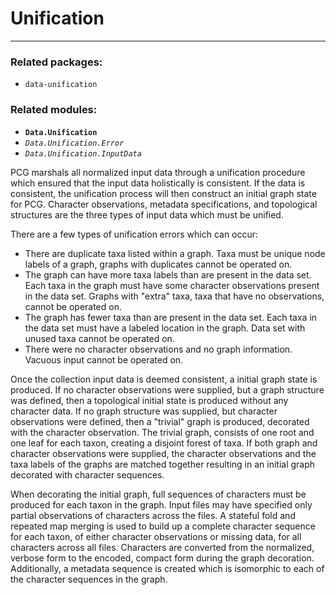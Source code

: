 # Unification
---

### Related packages:
 * `data-unification`

### Related modules:

 - **`Data.Unification`**
 -  *`Data.Unification.Error`*
 -  *`Data.Unification.InputData`*

PCG marshals all normalized input data through a unification procedure which ensured that the input data holistically is consistent. If the data is consistent, the unification process will then construct an initial graph state for PCG. Character observations, metadata specifications, and topological structures are the three types of input data which must be unified.

There are a few types of unification errors which can occur:

  - There are duplicate taxa listed within a graph. Taxa must be unique node labels of a graph, graphs with duplicates cannot be operated on.
  - The graph can have more taxa labels than are present in the data set. Each taxa in the graph must have some character observations present in the data set. Graphs with "extra" taxa, taxa that have no observations, cannot be operated on.
  - The graph has fewer taxa than are present in the data set. Each taxa in the data set must have a labeled location in the graph. Data set with unused taxa cannot be operated on.
  - There were no character observations and no graph information. Vacuous input cannot be operated on.
 
Once the collection input data is deemed consistent, a initial graph state is produced. If no character observations were supplied, but a graph structure was defined, then a topological initial state is produced without any character data. If no graph structure was supplied, but character observations were defined, then a "trivial" graph is produced, decorated with the character observation. The trivial graph, consists of one root and one leaf for each taxon, creating a disjoint forest of taxa. If both graph and character observations were supplied, the character observations and the taxa labels of the graphs are matched together resulting in an initial graph decorated with character sequences.

When decorating the initial graph, full sequences of characters must be produced for each taxon in the graph. Input files may have specified only partial observations of characters across the files. A stateful fold and repeated map merging is used to build up a complete character sequence for each taxon, of either character observations or missing data, for all characters across all files. Characters are converted from the normalized, verbose form to the encoded, compact form during the graph decoration. Additionally, a metadata sequence is created which is isomorphic to each of the character sequences in the graph.